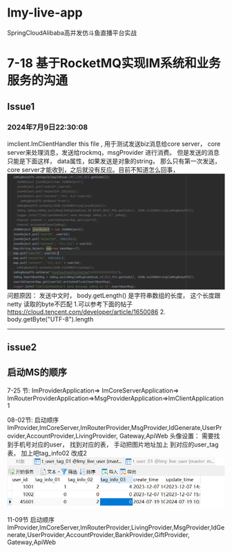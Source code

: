 # lmy-live-app
SpringCloudAlibaba高并发仿斗鱼直播平台实战


# 7-18 基于RocketMQ实现IM系统和业务服务的沟通
## Issue1 
### 2024年7月9日22:30:08
imclient.ImClientHandler
this file ,  用于测试发送biz消息给core server， core server来处理消息，发送给rockmq，msgProvider 进行消费。
但是发送的消息只能是下面这样， data属性，如果发送是对象的string， 那么只有第一次发送，core server才能收到，之后就没有反应。目前不知道怎么回事，
![img.png](img.png)
问题原因：
发送中文时， body.getLength() 是字符串数组的长度， 这个长度跟netty 读取的byte不匹配
1.可以参考下面的帖子
https://cloud.tencent.com/developer/article/1650086
2. body.getByte("UTF-8").length
*** 
## issue2

## 启动MS的顺序
7-25 节: ImProviderApplication=> ImCoreServerApplication=>
ImRouterProviderApplication=>MsgProviderApplication=>ImClientApplication1

08-02节:
启动顺序
ImProvider,ImCoreServer,ImRouterProvider,MsgProvider,IdGenerate,UserProvider,AccountProvider,LivingProvider,
Gateway,ApiWeb
头像设置：
需要找到手机号对应的user， 找到对应的表， 手动把图片地址加上
到对应的user_tag表， 加上吧tag_info02 改成2
![img_1.png](img_1.png)

11-09节
启动顺序
ImProvider,ImCoreServer,ImRouterProvider,LivingProvider,MsgProvider,IdGenerate,UserProvider,AccountProvider,BankProvider,GiftProvider,
Gateway,ApiWeb